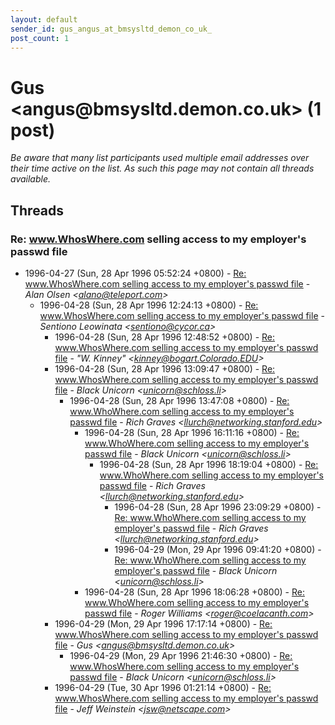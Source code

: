 ```yaml
---
layout: default
sender_id: gus_angus_at_bmsysltd_demon_co_uk_
post_count: 1
---
```


# Gus <angus<span>@</span>bmsysltd.demon.co.uk> (1 post)

_Be aware that many list participants used multiple email addresses over their time active on the list. As such this page may not contain all threads available._

## Threads

### Re: www.WhosWhere.com selling access to my employer's passwd file
+ 1996-04-27 (Sun, 28 Apr 1996 05:52:24 +0800) - [Re: www.WhosWhere.com selling access to my employer's passwd file](/archive/1996/04/c2ab74b872f862a890bac82d38098179846941cf5e61e9dd7b8501be94f8c48a) - _Alan Olsen \<alano@teleport.com\>_
  + 1996-04-28 (Sun, 28 Apr 1996 12:24:13 +0800) - [Re: www.WhosWhere.com selling access to my employer's passwd file](/archive/1996/04/74de57c45031c0ddfddce000398352dcc5fe8cb8ccd4ccc48de0e923075c0fdf) - _Sentiono Leowinata \<sentiono@cycor.ca\>_
    + 1996-04-28 (Sun, 28 Apr 1996 12:48:52 +0800) - [Re: www.WhosWhere.com selling access to my employer's passwd file](/archive/1996/04/b8500292a23dd7532a4eb6659b2d42427e0696351fdfdee87a649b724ab7c85a) - _"W. Kinney" \<kinney@bogart.Colorado.EDU\>_
    + 1996-04-28 (Sun, 28 Apr 1996 13:09:47 +0800) - [Re: www.WhosWhere.com selling access to my employer's passwd file](/archive/1996/04/ae6812e949d6cd35cf6f0b7010fe020e6036fa116ae2ee319e367543b5cabdcb) - _Black Unicorn \<unicorn@schloss.li\>_
      + 1996-04-28 (Sun, 28 Apr 1996 13:47:08 +0800) - [Re: www.WhoWhere.com selling access to my employer's passwd file](/archive/1996/04/ca1d3dbd5b1e04ca3a4c8b3b3125aa099158196c5aca9e90a978e49fc8ad1732) - _Rich Graves \<llurch@networking.stanford.edu\>_
        + 1996-04-28 (Sun, 28 Apr 1996 16:11:16 +0800) - [Re: www.WhoWhere.com selling access to my employer's passwd file](/archive/1996/04/3602df4099d8c5c40dcaf703a6a71470083bad43e175b05e97ac0ee226dfcbf8) - _Black Unicorn \<unicorn@schloss.li\>_
          + 1996-04-28 (Sun, 28 Apr 1996 18:19:04 +0800) - [Re: www.WhoWhere.com selling access to my employer's passwd file](/archive/1996/04/d85401bb8cf13f2c7e1da93b4f663a5a5fa0b24d124f772d0466b2b844d55547) - _Rich Graves \<llurch@networking.stanford.edu\>_
            + 1996-04-28 (Sun, 28 Apr 1996 23:09:29 +0800) - [Re: www.WhoWhere.com selling access to my employer's passwd file](/archive/1996/04/cf02e19b7bb6a276e7416a8ff4d18b139d52b8fa2c3a42a7dfd584da0b085cee) - _Rich Graves \<llurch@networking.stanford.edu\>_
            + 1996-04-29 (Mon, 29 Apr 1996 09:41:20 +0800) - [Re: www.WhoWhere.com selling access to my employer's passwd file](/archive/1996/04/07e1514ea19832ef76476846168e9ba88271671c08b93e20814172a99e923566) - _Black Unicorn \<unicorn@schloss.li\>_
        + 1996-04-28 (Sun, 28 Apr 1996 18:06:28 +0800) - [Re: www.WhoWhere.com selling access to my employer's passwd file](/archive/1996/04/81d2f4b9d6be76ad28d3cbf0738b4cc326f80e7c81cc3a3e12b71a21e693f390) - _Roger Williams \<roger@coelacanth.com\>_
    + 1996-04-29 (Mon, 29 Apr 1996 17:17:14 +0800) - [Re: www.WhosWhere.com selling access to my employer's passwd file](/archive/1996/04/a508b9290fd05ccac21e16e3bb4b6301f48e75f188a904f185dc21be70e2343d) - _Gus \<angus@bmsysltd.demon.co.uk\>_
      + 1996-04-29 (Mon, 29 Apr 1996 21:46:30 +0800) - [Re: www.WhosWhere.com selling access to my employer's passwd file](/archive/1996/04/150d151fbdd7207f367d94cb3a10712182403f1fc43ccefb30b895b06aae932c) - _Black Unicorn \<unicorn@schloss.li\>_
    + 1996-04-29 (Tue, 30 Apr 1996 01:21:14 +0800) - [Re: www.WhosWhere.com selling access to my employer's passwd file](/archive/1996/04/9219c74e34177e044bc44d7b32903ceddd684cd4f551bf676d3c420900b396bc) - _Jeff Weinstein \<jsw@netscape.com\>_

